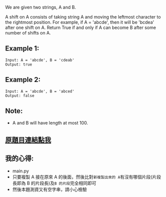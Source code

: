 We are given two strings, A and B.

A shift on A consists of taking string A and moving the leftmost character to the rightmost position. For example, if A = 'abcde', then it will be 'bcdea' after one shift on A. Return True if and only if A can become B after some number of shifts on A.

## Example 1:

	Input: A = 'abcde', B = 'cdeab'
	Output: true

## Example 2:

	Input: A = 'abcde', B = 'abced'
	Output: false

## Note:
* A and B will have length at most 100.

## [原題目連結點我](https://leetcode.com/problems/rotate-string/submissions/)

## 我的心得:
* main.py
* 只要複製 A 接在原來 A 的後面，然後比對`新複製出來的 A`有沒有哪個片段(片段長即為 B 的片段長)及`B 的片段`完全相同即可
* 然後本題測資又有空字串，請小心檢驗